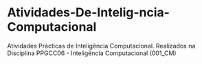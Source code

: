 # Atividades-De-Intelig-ncia-Computacional
Atividades Prácticas de Inteligência Computacional. Realizados na Disciplina PPGCC06 - Inteligência Computacional (001_CM)
